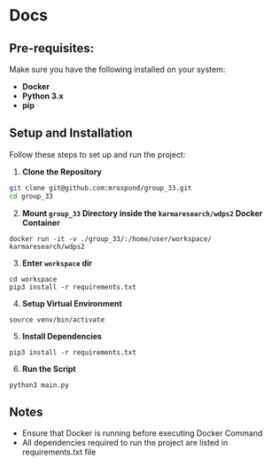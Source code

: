 # Docs

## Pre-requisites:
Make sure you have the following installed on your system:
- **Docker**
- **Python 3.x**
- **pip**

## Setup and Installation

Follow these steps to set up and run the project:

1. **Clone the Repository**
```bash
git clone git@github.com:mrospond/group_33.git
cd group_33
```
2. **Mount `group_33` Directory inside the `karmaresearch/wdps2` Docker Container**
```
docker run -it -v ./group_33/:/home/user/workspace/ karmaresearch/wdps2
```
3. **Enter `workspace` dir**
```
cd workspace
pip3 install -r requirements.txt
```
4. **Setup Virtual Environment**
```
source venv/bin/activate
```
5. **Install Dependencies**
```
pip3 install -r requirements.txt
```
6. **Run the Script**
```
python3 main.py
```

## Notes
- Ensure that Docker is running before executing Docker Command
- All dependencies required to run the project are listed in requirements.txt file
